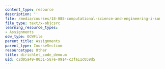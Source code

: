 ```yaml
---
content_type: resource
description: ''
file: /media/courses/18-085-computational-science-and-engineering-i-summer-2020/c2d05a498031587e0914c3fa11c059d5_dirichlet_code_demo.m
file_type: text/x-objcsrc
learning_resource_types:
- Assignments
ocw_type: OCWFile
parent_title: Assignments
parent_type: CourseSection
resourcetype: Other
title: dirichlet_code_demo.m
uid: c2d05a49-8031-587e-0914-c3fa11c059d5
---
```

